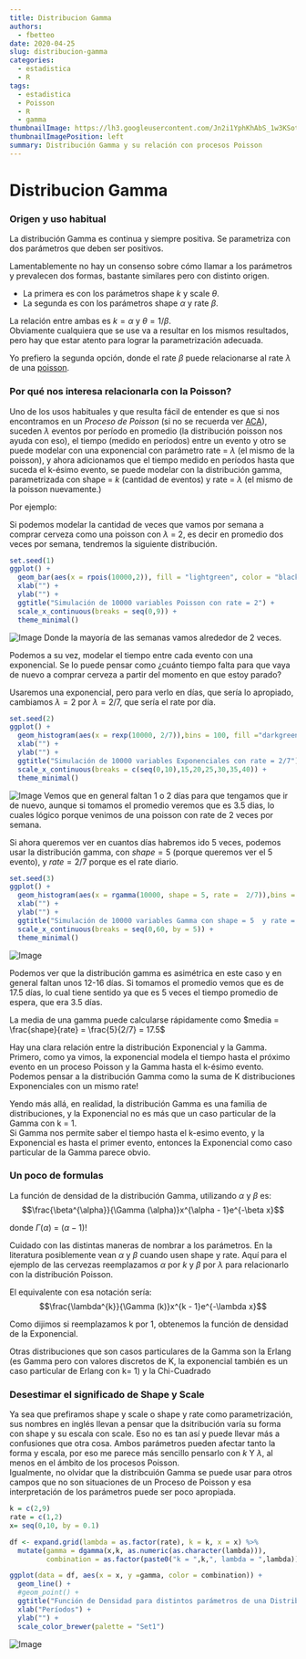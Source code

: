 ```yaml
---
title: Distribucion Gamma
authors:
  - fbetteo 
date: 2020-04-25
slug: distribucion-gamma
categories:
  - estadistica
  - R
tags:
  - estadistica
  - Poisson
  - R
  - gamma
thumbnailImage: https://lh3.googleusercontent.com/Jn2i1YphKhAbS_1w3KSotp7L0BZA3GguSSAEUCCyH9V4g2PtunCuoE0GlY-PkdrsLERb08KiSsNvIMPqpQ=w260-h173-rw
thumbnailImagePosition: left
summary: Distribución Gamma y su relación con procesos Poisson
---
```


# Distribucion Gamma

### Origen y uso habitual

La distribución Gamma es continua y siempre positiva. Se parametriza con dos parámetros que deben ser positivos.

Lamentablemente no hay un consenso sobre cómo llamar a los parámetros y prevalecen dos formas, bastante similares pero con distinto origen.

- La primera es con los parámetros shape $k$ y scale $\theta$.
- La segunda es con los parámetros shape $\alpha$ y rate $\beta$.

La relación entre ambas es $k = \alpha$ y $\theta = 1/\beta$.  
Obviamente cualquiera que se use va a resultar en los mismos resultados, pero hay que estar atento para lograr la parametrización adecuada.

Yo prefiero la segunda opción, donde el rate $\beta$ puede relacionarse al rate $\lambda$ de una [poisson](https://fbetteo.netlify.app/2020/04/proceso-poisson-y-distribucion-exponencial).

### Por qué nos interesa relacionarla con la Poisson?

Uno de los usos habituales y que resulta fácil de entender es que si nos encontramos en un *Proceso de Poisson* (si no se recuerda ver [ACA](https://fbetteo.netlify.app/2020/04/proceso-poisson-y-distribucion-exponencial)), suceden $\lambda$ eventos por período en promedio (la distribución poisson nos ayuda con eso), el tiempo (medido en períodos) entre un evento y otro se puede modelar con una exponencial con parámetro rate = $\lambda$ (el mismo de la poisson), y ahora adicionamos que el tiempo medido en períodos hasta que suceda el k-ésimo evento, se puede modelar con la distribución gamma, parametrizada con shape = $k$ (cantidad de eventos) y rate = $\lambda$ (el mismo de la poisson nuevamente.)

Por ejemplo:

Si podemos modelar la cantidad de veces que vamos por semana a comprar cerveza como una poisson con $\lambda$ = 2, es decir en promedio dos veces por semana, tendremos la siguiente distribución.


```r
set.seed(1)
ggplot() +
  geom_bar(aes(x = rpois(10000,2)), fill = "lightgreen", color = "black") +
  xlab("") +
  ylab("") + 
  ggtitle("Simulación de 10000 variables Poisson con rate = 2") +
  scale_x_continuous(breaks = seq(0,9)) + 
  theme_minimal()
```

![Image](./img/2020-04-25-distribucion-gamma-unnamed-chunk-2-1.png)
Donde la mayoría de las semanas vamos alrededor de  2 veces.

Podemos a su vez, modelar el tiempo entre cada evento con una exponencial. Se lo puede pensar como ¿cuánto tiempo falta para que vaya de nuevo a comprar cerveza a partir del momento en que estoy parado?

Usaremos una exponencial, pero para verlo en días, que sería lo apropiado, cambiamos $\lambda = 2$ por $\lambda = 2/7$, que sería el rate por día.



```r
set.seed(2)
ggplot() +
  geom_histogram(aes(x = rexp(10000, 2/7)),bins = 100, fill ="darkgreen", color = "black") +
  xlab("") +
  ylab("") + 
  ggtitle("Simulación de 10000 variables Exponenciales con rate = 2/7") +
  scale_x_continuous(breaks = c(seq(0,10),15,20,25,30,35,40)) + 
  theme_minimal()
```

![Image](./img/2020-04-25-distribucion-gamma-unnamed-chunk-3-1.png)
Vemos que en general faltan 1 o 2 días para que tengamos que ir de nuevo, aunque si tomamos el promedio veremos que es 3.5 dias, lo cuales lógico porque venimos de una poisson con rate de 2 veces por semana.

Si ahora queremos ver en cuantos días habremos ido 5 veces, podemos usar la distribución gamma, con $shape = 5$ (porque queremos ver el 5 evento), y $rate = 2/7$ porque es el rate diario.


```r
set.seed(3)
ggplot() +
  geom_histogram(aes(x = rgamma(10000, shape = 5, rate =  2/7)),bins = 100, fill = "darkred", color ="black") +
  xlab("") +
  ylab("") + 
  ggtitle("Simulación de 10000 variables Gamma con shape = 5  y rate = 2/7") +
  scale_x_continuous(breaks = seq(0,60, by = 5)) + 
  theme_minimal()
```

![Image](./img/2020-04-25-distribucion-gamma-unnamed-chunk-4-1.png)

Podemos ver que la distribución gamma es asimétrica en este caso y en general faltan unos 12-16 días. Si tomamos el promedio vemos que es de 17.5 días, lo cual tiene sentido ya que es 5 veces el tiempo promedio de espera, que era 3.5 días.

La media de una gamma puede calcularse rápidamente como $media = \frac{shape}{rate} = \frac{5}{2/7} = 17.5$


Hay una clara relación entre la distribución Exponencial y la Gamma.  
Primero, como ya vimos, la exponencial modela el tiempo hasta el próximo evento en un proceso Poisson y la Gamma hasta el k-ésimo evento.  
Podemos pensar a la distribución Gamma como la suma de K distribuciones Exponenciales con un mismo rate!

Yendo más allá, en realidad, la distribución Gamma es una familia de distribuciones, y la Exponencial no es más que un caso particular de la Gamma con k = 1.  
Si Gamma nos permite saber el tiempo hasta el k-esimo evento, y la Exponencial es hasta el primer evento, entonces la Exponencial como caso particular de la Gamma parece obvio.

### Un poco de formulas

La función de densidad de la distribución Gamma, utilizando $\alpha$ y $\beta$ es:
$$\frac{\beta^{\alpha}}{\Gamma (\alpha)}x^{\alpha - 1}e^{-\beta x}$$

donde $\Gamma (\alpha)$ = $(\alpha - 1)!$  

Cuidado con las distintas maneras de nombrar a los parámetros. En la literatura posiblemente vean $\alpha$ y $\beta$ cuando usen shape y rate. Aquí para el ejemplo de las cervezas reemplazamos $\alpha$ por $k$ y $\beta$ por $\lambda$ para relacionarlo con la distribución Poisson.

El equivalente con esa notación sería:
$$\frac{\lambda^{k}}{\Gamma (k)}x^{k - 1}e^{-\lambda x}$$

Como dijimos si reemplazamos k por 1, obtenemos la función de densidad de la Exponencial.

Otras distribuciones que son casos particulares de la Gamma son la Erlang (es Gamma pero con valores discretos de K, la exponencial también es un caso particular de Erlang con k= 1) y la Chi-Cuadrado

### Desestimar el significado de Shape y Scale

Ya sea que prefiramos shape y scale o shape y rate como parametrización, sus nombres en inglés llevan a pensar que la dsitribución varía su forma con shape y su escala con scale. Eso no es tan así y puede llevar más a confusiones que otra cosa. Ambos parámetros pueden afectar tanto la forma y escala, por eso me parece más sencillo pensarlo con $k$ Y $\lambda$, al menos en el ámbito de los procesos Poisson.  
Igualmente, no olvidar que la distribcuión Gamma se puede usar para otros campos que no son situaciones de un Proceso de Poisson y esa interpretación de los parámetros puede ser poco apropiada.


```r
k = c(2,9)
rate = c(1,2)
x= seq(0,10, by = 0.1)

df <- expand.grid(lambda = as.factor(rate), k = k, x = x) %>%
  mutate(gamma = dgamma(x,k, as.numeric(as.character(lambda))),
         combination = as.factor(paste0("k = ",k,", lambda = ",lambda)))

ggplot(data = df, aes(x = x, y =gamma, color = combination)) + 
  geom_line() + 
  #geom_point() + 
  ggtitle("Función de Densidad para distintos parámetros de una Distribución Gamma") +
  xlab("Períodos") + 
  ylab("") + 
  scale_color_brewer(palette = "Set1")
```

![Image](./img/2020-04-25-distribucion-gamma-unnamed-chunk-5-1.png)


